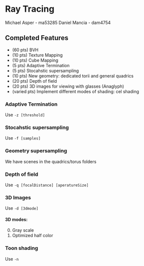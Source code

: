 # Ray Tracing

Michael Asper - ma53285
Daniel Mancia - dam4754


## Completed Features

* (60 pts) BVH
* (10 pts) Texture Mapping
* (10 pts) Cube Mapping
* (5 pts) Adaptive Termination 
* (5 pts) Stocahstic supersampling
* (10 pts) New geometry: dedicated torii and general quadrics
* (20 pts) Depth of field
* (20 pts) 3D images for viewing with glasses (Anaglyph)
* (varied pts) Implement different modes of shading: cel shading


### Adaptive Termination

Use `-z [threshold]`

### Stocahstic supersampling

Use `-f [samples]`

### Geometry supersampling

We have scenes in the quadrics/torus folders

### Depth of field

Use `-q [focalDistance] [aperatureSize]`

### 3D Images

Use `-d [3dmode]`

#### 3D modes:

0. Gray scale
1. Optimized half color

### Toon shading

Use `-n`
